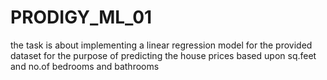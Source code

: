 # PRODIGY_ML_01
the task is about implementing a linear regression model for the provided dataset for the purpose of predicting the house prices based upon sq.feet and no.of bedrooms and bathrooms

